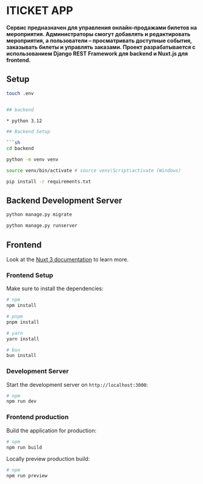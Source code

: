# ITICKET APP

__Сервис предназначен для управления онлайн-продажами билетов на мероприятия. Администраторы смогут добавлять и редактировать мероприятия, а пользователи – просматривать доступные события, заказывать билеты и управлять заказами. Проект разрабатывается с использованием Django REST Framework для backend и Nuxt.js для frontend.__

## Setup

```sh
touch .env
```

```sh

## backend

* python 3.12

## Backend Setup

```sh
cd backend

python -m venv venv

source venv/bin/activate # source venv\Script\activate (Windows)

pip install -r requirements.txt
```

## Backend Development Server

```sh
python manage.py migrate

python manage.py runserver
```

## Frontend

Look at the [Nuxt 3 documentation](https://nuxt.com/docs/getting-started/introduction) to learn more.

### Frontend Setup

Make sure to install the dependencies:

```bash
# npm
npm install

# pnpm
pnpm install

# yarn
yarn install

# bun
bun install
```

### Development Server

Start the development server on `http://localhost:3000`:

```bash
# npm
npm run dev
```

### Frontend production

Build the application for production:

```bash
# npm
npm run build
```

Locally preview production build:

```bash
# npm
npm run preview
```

